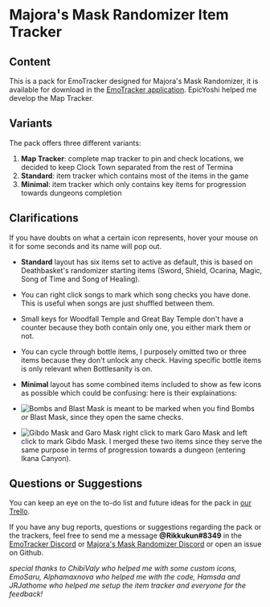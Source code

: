 # Majora's Mask Randomizer Item Tracker

## Content

This is a pack for EmoTracker designed for Majora's Mask Randomizer, it is available for download in the [EmoTracker application](https://emotracker.net/).
EpicYoshi helped me develop the Map Tracker.

## Variants

The pack offers three different variants:

1. **Map Tracker**: complete map tracker to pin and check locations, we decided to keep Clock Town separated from the rest of Termina
2. **Standard**: item tracker which contains most of the items in the game
3. **Minimal**: item tracker which only contains key items for progression towards dungeons completion

## Clarifications

If you have doubts on what a certain icon represents, hover your mouse on it for some seconds and its name will pop out.

* **Standard** layout has six items set to active as default, this is based on Deathbasket's randomizer starting items (Sword, Shield, Ocarina, Magic, Song of Time and Song of Healing).

* You can right click songs to mark which song checks you have done. This is useful when songs are just shuffled between them.

* Small keys for Woodfall Temple and Great Bay Temple don't have a counter because they both contain only one, you either mark them or not.

* You can cycle through bottle items, I purposely omitted two or three items because they don't unlock any check. Having specific bottle items is only relevant when Bottlesanity is on.

* **Minimal** layout has some combined items included to show as few icons as possible which could be confusing: here is their explainations:

* ![Bombs and Blast Mask](http://puu.sh/CLLKB/9650b27006.png) is meant to be marked when you find Bombs *or* Blast Mask, since they open the same checks.

* ![Gibdo Mask and Garo Mask](http://puu.sh/CLLNE/1135257ca0.png) right click to mark Garo Mask and left click to mark Gibdo Mask. I merged these two items since they serve the same purpose in terms of progression towards a dungeon (entering Ikana Canyon).

## Questions or Suggestions

You can keep an eye on the to-do list and future ideas for the pack in [our Trello](https://trello.com/b/hH1ruzJO/majoras-mask-map-tracker).

If you have any bug reports, questions or suggestions regarding the pack or the trackers, feel free to send me a message **@Rikkukun#8349** in the [EmoTracker Discord](https://emotracker.net/community/) or [Majora's Mask Randomizer Discord](https://discord.gg/2xpZYQq) or open an issue on Github.

*special thanks to ChibiValy who helped me with some custom icons, EmoSaru, Alphamaxnova who helped me with the code, Hamsda and JRJathome who helped me setup the item tracker and everyone for the feedback!*